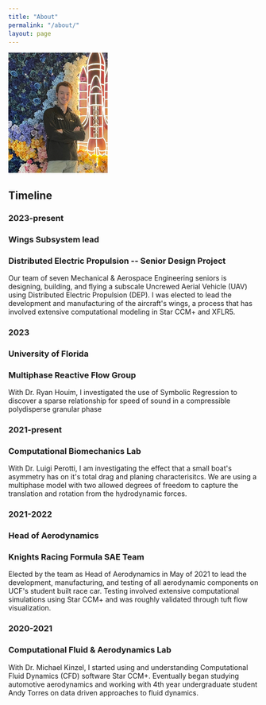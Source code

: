 ```yaml
---
title: "About"
permalink: "/about/"
layout: page
---
```

![celeste](Celeste.jpg)

## Timeline

### 2023-present
### Wings Subsystem lead
### Distributed Electric Propulsion -- Senior Design Project
Our team of seven Mechanical & Aerospace Engineering seniors is designing, building, and flying a subscale Uncrewed Aerial Vehicle (UAV) using Distributed Electric Propulsion (DEP). I was elected to lead the development and manufacturing of the aircraft's wings, a process that has involved extensive computational modeling in Star CCM+ and XFLR5.

### 2023
### University of Florida
### Multiphase Reactive Flow Group
With Dr. Ryan Houim, I investigated the use of Symbolic Regression to discover a sparse relationship for speed of sound in a compressible polydisperse granular phase

### 2021-present
### Computational Biomechanics Lab
With Dr. Luigi Perotti, I am investigating the effect that a small boat's asymmetry has on it's total drag and planing characterisitcs. We are using a multiphase model with two allowed degrees of freedom to capture the translation and rotation from the hydrodynamic forces.

### 2021-2022
### Head of Aerodynamics
### Knights Racing Formula SAE Team
Elected by the team as Head of Aerodynamics in May of 2021 to lead the development, manufacturing, and testing of all aerodynamic components on UCF's student built race car. Testing involved extensive computational simulations using Star CCM+ and was roughly validated through tuft flow visualization.


### 2020-2021
### Computational Fluid & Aerodynamics Lab
With Dr. Michael Kinzel, I started using and understanding Computational Fluid Dynamics (CFD) software Star CCM+. Eventually began studying automotive aerodynamics and working with 4th year undergraduate student Andy Torres on data driven approaches to fluid dynamics.









